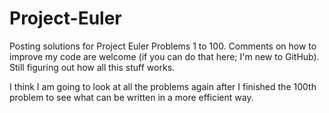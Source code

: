 # Project-Euler

Posting solutions for Project Euler Problems 1 to 100.
Comments on how to improve my code are welcome (if you can do that here; I'm new to GitHub).
Still figuring out how all this stuff works.

I think I am going to look at all the problems again after I finished the 100th problem to see what can be written in a more
efficient way.
